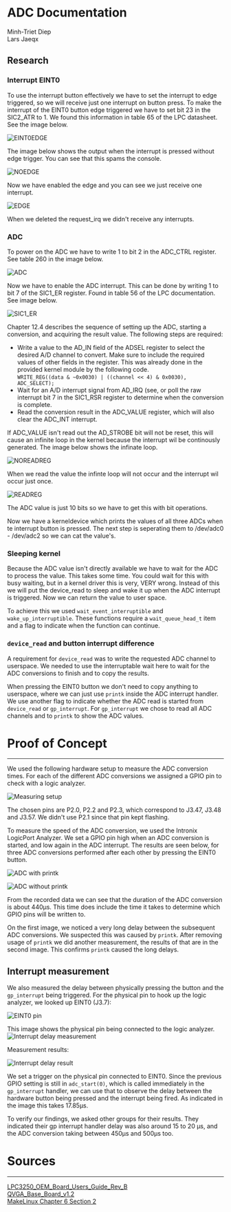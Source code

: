 ADC Documentation
===============================================================================
Minh-Triet Diep  
Lars Jaeqx  

## Research

### Interrupt EINT0
To use the interrupt button effectively we have to set the interrupt to edge triggered, so we will receive just one interrupt on button press. To make the interrupt of the EINT0 button edge triggered we have to set bit 23 in the SIC2_ATR to 1. We found this information in table 65 of the LPC datasheet. See the image below.  
  
![EINT0EDGE](img/SIC2_ATR.PNG)  
  
The image below shows the output when the interrupt is pressed without edge trigger. You can see that this spams the console.  

![NOEDGE](img/NoEdge.PNG)  
  
Now we have enabled the edge and you can see we just receive one interrupt.  
  
![EDGE](img/Edge.PNG)  
  
When we deleted the request_irq we didn't receive any interrupts.  
  
### ADC
To power on the ADC we have to write 1 to bit 2 in the ADC_CTRL register. See table 260 in the image below.  
  
![ADC](img/ADC_CTRL.PNG)  
  
Now we have to enable the ADC interrupt. This can be done by writing 1 to bit 7 of the SIC1_ER register. Found in table 56 of the LPC documentation. See image below.  
  
![SIC1_ER](img/SIC1_ER.PNG)  
  
Chapter 12.4 describes the sequence of setting up the ADC, starting a conversion, and acquiring the result value. The following steps are required:
- Write a value to the AD_IN field of the ADSEL register to select the desired A/D channel to convert. Make sure to include the required values of other fields in the register. This was already done in the provided kernel module by the following code.  
`WRITE_REG((data & ~0x0030) | ((channel << 4) & 0x0030), ADC_SELECT);`
- Wait for an A/D interrupt signal from AD_IRQ (see, or poll the raw interrupt bit 7 in the SIC1_RSR register to determine when the conversion is complete.
- Read the conversion result in the ADC_VALUE register, which will also clear the ADC_INT interrupt.  
  
If ADC_VALUE isn't read out the AD_STROBE bit will not be reset, this will cause an infinite loop in the kernel because the interrupt wil be continously generated. The image below shows the infinate loop.  
  
![NOREADREG](img/NoReadReg.PNG)  

When we read the value the infinte loop will not occur and the interrupt wil occur just once.  
  
![READREG](img/ReadReg.PNG)    
  
The ADC value is just 10 bits so we have to get this with bit operations.
  
Now we have a kerneldevice which prints the values of all three ADCs when te interrupt button is pressed. The next step is seperating them to /dev/adc0 - /dev/adc2 so we can cat the value's.  
  
### Sleeping kernel
Because the ADC value isn't directly available we have to wait for the ADC to process the value. This takes some time. You could wait for this with busy waiting, but in a kernel driver this is very, VERY wrong. Instead of this we will put the device_read to sleep and wake it up when the ADC interrupt is triggered. Now we can return the value to user space.  
  
To achieve this we used `wait_event_interruptible` and `wake_up_interruptible`. These functions require a `wait_queue_head_t` item and a flag to indicate when the function can continue.

### `device_read` and button interrupt difference
A requirement for `device_read` was to write the requested ADC channel to userspace. We needed to use the interruptable wait here to wait for the ADC conversions to finish and to copy the results.

When pressing the EINT0 button we don't need to copy anything to userspace, where we can just use `printk` inside the ADC interrupt handler. We use another flag to indicate whether the ADC read is started from `device_read` or `gp_interrupt`. For `gp_interrupt` we chose to read all ADC channels and to `printk` to show the ADC values. 

# Proof of Concept
-------------------------------------------------------------------------------

We used the following hardware setup to measure the ADC conversion times. For each of the different ADC conversions we assigned a GPIO pin to check with a logic analyzer.

![Measuring setup](img/ADCMeasuringSetupHW.jpg)

The chosen pins are P2.0, P2.2 and P2.3, which correspond to J3.47, J3.48 and J3.57. We didn't use P2.1 since that pin kept flashing.

To measure the speed of the ADC conversion, we used the Intronix LogicPort Analyzer. We set a GPIO pin high when an ADC conversion is started, and low again in the ADC interrupt. The results are seen below, for three ADC conversions performed after each other by pressing the EINT0 button.
  
![ADC with printk](img/time_print.PNG)  

![ADC without printk](img/time_no_print.PNG)  
  
From the recorded data we can see that the duration of the ADC conversion is about 440µs. This time does include the time it takes to determine which GPIO pins will be written to.

On the first image, we noticed a very long delay between the subsequent ADC conversions. We suspected this was caused by `printk`. After removing usage of `printk` we did another measurement, the results of that are in the second image. This confirms `printk` caused the long delays.

## Interrupt measurement

We also measured the delay between physically pressing the button and the `gp_interrupt` being triggered. For the physical pin to hook up the logic analyzer, we looked up EINT0 (J3.7):

![EINT0 pin](img/header.PNG)

This image shows the physical pin being connected to the logic analyzer.
![Interrupt delay measurement](img/InterruptMeasuringSetupHW.jpg)

Measurement results:  

![Interrupt delay result](img/time_button.PNG)

We set a trigger on the physical pin connected to EINT0. Since the previous GPIO setting is still in `adc_start(0)`, which is called immediately in the `gp_interrupt` handler, we can use that to observe the delay between the hardware button being pressed and the interrupt being fired. As indicated in the image this takes 17.85µs.

To verify our findings, we asked other groups for their results. They indicated their gp interrupt handler delay was also around 15 to 20 µs, and the ADC conversion taking between 450µs and 500µs too.


# Sources
-------------------------------------------------------------------------------
[LPC3250_OEM_Board_Users_Guide_Rev_B](../LPC3250/LPC3250_OEM_Board_Users_Guide_Rev_B.pdf)  
[QVGA_Base_Board_v1.2](../LPC3250/QVGA_Base_Board_v1.2.pdf)  
[MakeLinux Chapter 6 Section 2](http://www.makelinux.net/ldd3/chp-6-sect-2)
